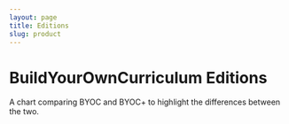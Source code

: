 ```yaml
---
layout: page
title: Editions
slug: product
---
```


# BuildYourOwnCurriculum Editions

A chart comparing BYOC and BYOC+ to highlight the differences between the two.